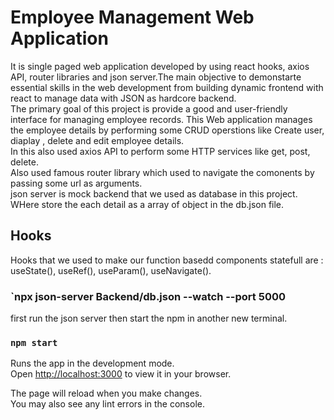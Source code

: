 # Employee Management Web Application 
It is single paged web application developed by using react hooks, axios API, router libraries and json server.The main objective to demonstarte essential skills in the web  development from building dynamic frontend with react to manage data with JSON as hardcore backend.
</br>
The primary goal of this project is provide a good and user-friendly interface for managing employee records.
This Web application manages the employee details by performing some CRUD operstions like Create user, diaplay , delete and edit employee details.
</br>
In this also used axios API to perform some HTTP services like get, post, delete.
</br>
Also used famous router library which used to navigate the comonents by passing some url as arguments.
</br>
json server is mock backend that we used as database in this project. WHere store the each detail as a array of object in the db.json file.
</br>
## Hooks
Hooks that we used to make our function basedd components statefull are : useState(), useRef(), useParam(), useNavigate().

### `npx json-server Backend/db.json --watch --port 5000

first run the json server then start the npm in another new terminal.



### `npm start`

Runs the app in the development mode.\
Open [http://localhost:3000](http://localhost:3000) to view it in your browser.

The page will reload when you make changes.\
You may also see any lint errors in the console.






